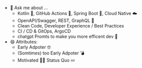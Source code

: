 
- 💬 Ask me about ...
  - Kotlin 🥳, GitHub Actions 🤖, Spring Boot 🍃, Cloud Native ☁️
  - OpenAPI/Swagger, REST, GraphQL 🔌
  - Clean Code, Developer Experience / Best Practices 
  - CI / CD & GitOps, ArgoCD
  - chatgpt Promts to make you more efficent dev 🤖
- 😄 Attributes:
  - Early Adpoter 🤓
  - (Somtimes) too Early Adpoter 💣
  - Motivated 💪🏻 Status Quo 💤

  
  
  
